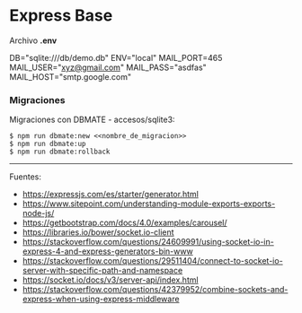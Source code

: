 # Express Base


Archivo <b>.env</b>

DB="sqlite:///db/demo.db"
ENV="local"
MAIL_PORT=465
MAIL_USER="xyz@gmail.com"
MAIL_PASS="asdfas"
MAIL_HOST="smtp.google.com"

### Migraciones

Migraciones con DBMATE - accesos/sqlite3:

    $ npm run dbmate:new <<nombre_de_migracion>>
    $ npm run dbmate:up
    $ npm run dbmate:rollback

---

Fuentes:

+ https://expressjs.com/es/starter/generator.html
+ https://www.sitepoint.com/understanding-module-exports-exports-node-js/
+ https://getbootstrap.com/docs/4.0/examples/carousel/
+ https://libraries.io/bower/socket.io-client
+ https://stackoverflow.com/questions/24609991/using-socket-io-in-express-4-and-express-generators-bin-www
+ https://stackoverflow.com/questions/29511404/connect-to-socket-io-server-with-specific-path-and-namespace
+ https://socket.io/docs/v3/server-api/index.html
+ https://stackoverflow.com/questions/42379952/combine-sockets-and-express-when-using-express-middleware
